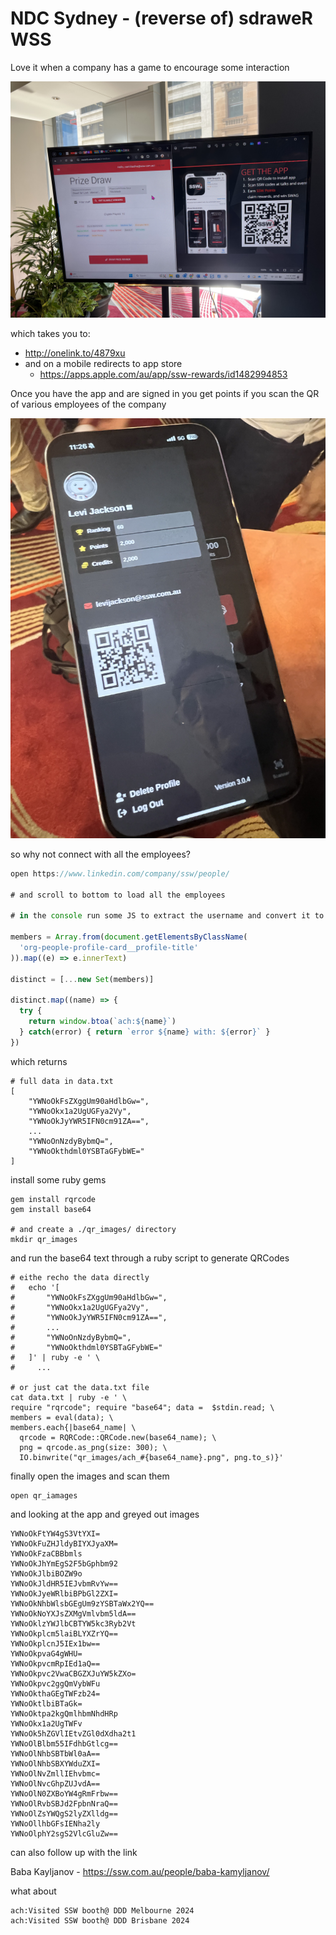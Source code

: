 # NDC Sydney - (reverse of) sdraweR WSS

Love it when a company has a game to encourage some interaction

![get the app QR](
    images/get_the_app.jpg
)

which takes you to:

- http://onelink.to/4879xu
- and on a mobile redirects to app store
    - https://apps.apple.com/au/app/ssw-rewards/id1482994853

Once you have the app and are signed in you get points if you scan the QR of
various employees of the company

![QR of employee](
  images/in_app_user_qr.jpg
)

so why not connect with all the employees?

```javascript
open https://www.linkedin.com/company/ssw/people/

# and scroll to bottom to load all the employees

# in the console run some JS to extract the username and convert it to base64

members = Array.from(document.getElementsByClassName(
  'org-people-profile-card__profile-title'
)).map((e) => e.innerText)

distinct = [...new Set(members)]

distinct.map((name) => {
  try {
    return window.btoa(`ach:${name}`)
  } catch(error) { return `error ${name} with: ${error}` }
})
```

which returns

```
# full data in data.txt
[
    "YWNoOkFsZXggUm90aHdlbGw=",
    "YWNoOkx1a2UgUGFya2Vy",
    "YWNoOkJyYWR5IFN0cm91ZA==",
    ...
    "YWNoOnNzdyBybmQ=",
    "YWNoOkthdml0YSBTaGFybWE="
]
```

install some ruby gems

```
gem install rqrcode
gem install base64

# and create a ./qr_images/ directory
mkdir qr_images
```

and run the base64 text through a ruby script to generate QRCodes

```
# eithe recho the data directly
#   echo '[
#       "YWNoOkFsZXggUm90aHdlbGw=",
#       "YWNoOkx1a2UgUGFya2Vy",
#       "YWNoOkJyYWR5IFN0cm91ZA==",
#       ...
#       "YWNoOnNzdyBybmQ=",
#       "YWNoOkthdml0YSBTaGFybWE="
#   ]' | ruby -e ' \
#     ...

# or just cat the data.txt file
cat data.txt | ruby -e ' \
require "rqrcode"; require "base64"; data =  $stdin.read; \
members = eval(data); \
members.each{|base64_name| \
  qrcode = RQRCode::QRCode.new(base64_name); \
  png = qrcode.as_png(size: 300); \
  IO.binwrite("qr_images/ach_#{base64_name}.png", png.to_s)}'
```

finally open the images and scan them

```
open qr_iamages
```

and looking at the app and greyed out images

```
YWNoOkFtYW4gS3VtYXI=
YWNoOkFuZHJldyBIYXJyaXM=
YWNoOkFzaCBBbmls
YWNoOkJhYmEgS2F5bGphbm92
YWNoOkJlbiBOZW9o
YWNoOkJldHR5IEJvbmRvYw==
YWNoOkJyeWRlbiBPbGl2ZXI=
YWNoOkNhbWlsbGEgUm9zYSBTaWx2YQ==
YWNoOkNoYXJsZXMgVmlvbm5ldA==
YWNoOklzYWJlbCBTYW5kc3Ryb2Vt
YWNoOkplcm5laiBLYXZrYQ==
YWNoOkplcnJ5IEx1bw==
YWNoOkpvaG4gWHU=
YWNoOkpvcmRpIEd1aQ==
YWNoOkpvc2VwaCBGZXJuYW5kZXo=
YWNoOkpvc2ggQmVybWFu
YWNoOkthaGEgTWFzb24=
YWNoOktlbiBTaGk=
YWNoOktpa2kgQmlhbmNhdHRp
YWNoOkx1a2UgTWFv
YWNoOk5hZGVlIEtvZGl0dXdha2t1
YWNoOlBlbm55IFdhbGtlcg==
YWNoOlNhbSBTbWl0aA==
YWNoOlNhbSBXYWduZXI=
YWNoOlNvZmllIEhvbmc=
YWNoOlNvcGhpZUJvdA==
YWNoOlN0ZXBoYW4gRmFrbw==
YWNoOlRvbSBJd2FpbnNraQ==
YWNoOlZsYWQgS2lyZXlldg==
YWNoOllhbGFsIENha2ly
YWNoOlphY2sgS2VlcGluZw==
```

can also follow up with the link

Baba Kayljanov - https://ssw.com.au/people/baba-kamyljanov/

what about

```
ach:Visited SSW booth@ DDD Melbourne 2024
ach:Visited SSW booth@ DDD Brisbane 2024
```
